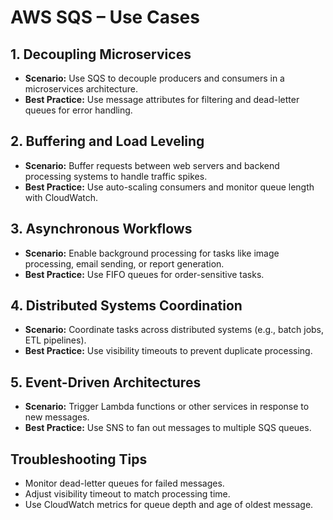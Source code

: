 # AWS SQS – Use Cases

## 1. Decoupling Microservices
- **Scenario:** Use SQS to decouple producers and consumers in a microservices architecture.
- **Best Practice:** Use message attributes for filtering and dead-letter queues for error handling.

## 2. Buffering and Load Leveling
- **Scenario:** Buffer requests between web servers and backend processing systems to handle traffic spikes.
- **Best Practice:** Use auto-scaling consumers and monitor queue length with CloudWatch.

## 3. Asynchronous Workflows
- **Scenario:** Enable background processing for tasks like image processing, email sending, or report generation.
- **Best Practice:** Use FIFO queues for order-sensitive tasks.

## 4. Distributed Systems Coordination
- **Scenario:** Coordinate tasks across distributed systems (e.g., batch jobs, ETL pipelines).
- **Best Practice:** Use visibility timeouts to prevent duplicate processing.

## 5. Event-Driven Architectures
- **Scenario:** Trigger Lambda functions or other services in response to new messages.
- **Best Practice:** Use SNS to fan out messages to multiple SQS queues.

## Troubleshooting Tips
- Monitor dead-letter queues for failed messages.
- Adjust visibility timeout to match processing time.
- Use CloudWatch metrics for queue depth and age of oldest message.
